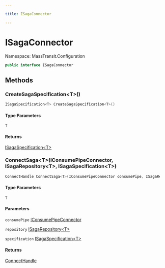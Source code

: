 ```yaml
---

title: ISagaConnector

---
```


# ISagaConnector

Namespace: MassTransit.Configuration

```csharp
public interface ISagaConnector
```

## Methods

### **CreateSagaSpecification\<T\>()**

```csharp
ISagaSpecification<T> CreateSagaSpecification<T>()
```

#### Type Parameters

`T`<br/>

#### Returns

[ISagaSpecification\<T\>](../masstransit-configuration/isagaspecification-1)<br/>

### **ConnectSaga\<T\>(IConsumePipeConnector, ISagaRepository\<T\>, ISagaSpecification\<T\>)**

```csharp
ConnectHandle ConnectSaga<T>(IConsumePipeConnector consumePipe, ISagaRepository<T> repository, ISagaSpecification<T> specification)
```

#### Type Parameters

`T`<br/>

#### Parameters

`consumePipe` [IConsumePipeConnector](../../masstransit-abstractions/masstransit/iconsumepipeconnector)<br/>

`repository` [ISagaRepository\<T\>](../../masstransit-abstractions/masstransit/isagarepository-1)<br/>

`specification` [ISagaSpecification\<T\>](../masstransit-configuration/isagaspecification-1)<br/>

#### Returns

[ConnectHandle](../../masstransit-abstractions/masstransit/connecthandle)<br/>
